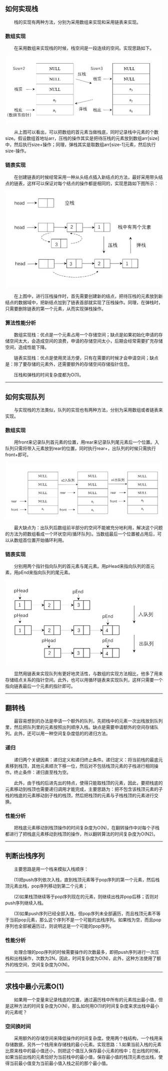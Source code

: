 ## 如何实现栈

&emsp;&emsp;栈的实现有两种方法，分别为采用数组来实现和采用链表来实现。

### 数组实现

&emsp;&emsp;在采用数组来实现栈的时候，栈空间是一段连续的空间。实现思路如下。

![](a1.png)

&emsp;&emsp;从上图可以看出，可以把数组的首元素当做栈底，同时记录栈中元素的个数size。假设数组首地址arr，压栈的操作其实是把待压栈的元素放到数组arr[size]中，然后执行size+操作；同理，弹栈其实是取数组arr[size-1]元素，然后执行size-操作。

### 链表实现

&emsp;&emsp;在创建链表的时候经常采用一种从头结点插入新结点的方法，最好采用带头结点的链表，这样可以保证对每个结点的操作都是相同的，实现思路如下图所示：

![](a2.png)

&emsp;&emsp;在上图中，进行压栈操作时，首先需要创建新的结点，把待压栈的元素放到新结点的数据域中，把新结点加到了链表首部就实现了压栈操作。同理，在弹栈时，只需要删除链表的第一个元素，从而实现弹栈操作。

### 算法性能分析

&emsp;&emsp;数组实现栈：优点是一个元素占用一个存储空间；缺点是如果初始化申请的存储空间太大，会造成空间的浪费，申请的存储空间太小，后期会经常需要扩充存储空间，造成性能下降。

&emsp;&emsp;链表实现栈：优点是使用灵活方便，只有在需要的时候才会申请空间；缺点是：除了要存储的元素外，还需要额外的存储空间存储指针信息。

&emsp;&emsp;压栈和弹栈的时间复杂度都为O(1)。

***

## 如何实现队列

&emsp;&emsp;与实现栈的方法类似，队列的实现也有两种方法，分别为采用数组或者链表来实现。

### 数组实现

&emsp;&emsp;用front来记录队列首元素的位置，用rear来记录队列尾元素后一个位置。入队列只需将带入元素放到rear的位置，同时执行rear+，出队列的时候只需执行front+即可。

![](a3.png)

&emsp;&emsp;最大缺点为：出队列后数组前半部分的空间不能被充分地利用，解决这个问题的方法为把数组看成一个环状空间(循环队列)。当数组最后一个位置被占用后，可以从数组首位置开始循环利用。

### 链表实现

&emsp;&emsp;分别用两个指针指向队列的首元素与尾元素。用pHead来指向队列的首元素，用pEnd来指向队列的尾元素。

![](a4.png)

&emsp;&emsp;显然用链表来实现队列有更好地灵活性，与数组的实现方法相比，他多了用来存储结点关系的指针空间。此外，也可以用循环链表来实现队列，这样只需要一个指向链表最后一个元素的指针即可。

***

## 翻转栈

&emsp;&emsp;最容易想到的办法是申请一个额外的队列，先把栈中的元素一次出栈放到队列里，然后把队列里的元素按照出列顺序入栈。缺点是需要申请额外的空间存储队列。此外，还可以用一种空间复杂度低的的递归方法。

### 递归

&emsp;&emsp;递归两个关键因素：递归定义和递归终止条件。递归定义：将当前栈的最底元素移到栈顶，其他元素顺次下移一位，然后对不包括栈顶元素的子栈进行相同操作。终止条件：递归直至栈为空。

&emsp;&emsp;此外，由于栈的后进先出的特点，使得只能取栈顶的元素，因此，要把栈底的元素移动到栈顶也需要递归调用才能完成，主要思路为：把不包含该栈顶元素的子栈的栈底的元素移动到子栈的栈顶，然后把栈顶的元素与子栈栈顶的元素进行交换。

### 性能分析

&emsp;&emsp;把栈底元素移动到栈顶操作的时间复杂度为O(N)，在翻转操作中对每个子栈都进行了把栈底元素移动到栈顶的操作，所以翻转算法的时间复杂度为O(N2)。

***

## 判断出栈序列

&emsp;&emsp;主要思路是用一个栈来模拟入栈顺序：

&emsp;&emsp;(1)把push序列依次入栈，直到栈顶元素等于pop序列的第一个元素，然后栈顶元素出栈，pop序列移动到第二个元素；

&emsp;&emsp;(2)如果栈顶继续等于pop序列现在的元素，则继续出栈并pop后移；否则对push序列继续入栈。

&emsp;&emsp;(3)如果push序列已经全部入栈，但pop序列未全部遍历，而且栈顶元素不等于当前pop元素，那么这个序列不是一个可能的出栈序列。如果栈为空，而且pop序列也全部被遍历过，则说明这是一个可能的pop序列。

### 性能分析

&emsp;&emsp;处理合理的pop序列的时候需要操作的次数最多，即把push序列进行一次压栈和出栈操作，次数为2N，因此，时间复杂度为O(N)，此外，这种方法使用了额外的栈空间，空间复杂度为O(N)。

***

## 求栈中最小元素O(1)

&emsp;&emsp;如果用一个变量来记录栈底的位置，通过遍历栈中所有的元素找出最小值，但是这种方法的时间复杂度为O(N)，那么如何用O(1)的时间复杂度来求出栈中最小的元素呢？

### 空间换时间

&emsp;&emsp;采用额外的存储空间来降低操作的时间复杂度。使用两个栈结构，一个栈用来存储数据，另外一个栈用来存储栈的最小元素。实现思路：1.如果当前入栈的元素比原来栈中的最小值还小，则把这个值压入保存最小元素的栈中；在出栈的时候，如果当前出栈的元素恰好为当前栈中的最小值，保存最小值的栈顶元素也出栈，使得当前最小值变为当前最小值入栈之前的那个最小值。